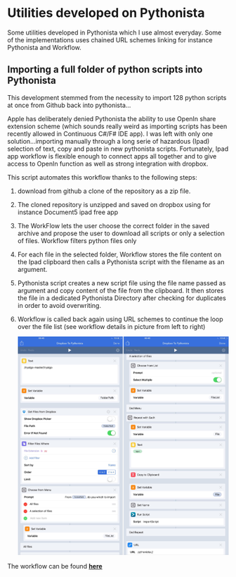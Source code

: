 # Utilities developed on Pythonista

Some utilities developed in Pythonista which I use almost everyday. Some of the implementations uses chained URL schemes linking for instance Pythonista and Workflow. 

## Importing a full folder of python scripts into Pythonista

This development stemmed from the necessity to import 128 python scripts at once from Github back into pythonista...  

Apple has deliberately denied Pythonista the ability to use OpenIn share extension scheme (which sounds really weird as importing scripts has been recently allowed in Continuous C#/F# IDE app). I was left with only one solution...importing manually through a long serie of hazardous (Ipad) selection of text, copy and paste in new pythonista scripts. Fortunately, Ipad app workflow is flexible enough to connect apps all together and to give access to OpenIn function as well as strong integration with dropbox. 

This script automates this workflow thanks to the following steps:

1. download from github a clone of the repository as a zip file. 
2. The cloned repository is unzipped and saved on dropbox using for instance Document5 ipad free app
3. The WorkFlow lets the user choose the correct folder in the saved archive and propose the user to download all scripts or only a selection of files. Workflow filters python files only
4. For each file in the selected folder, Workflow stores the file content on the Ipad clipboard then calls a Pythonista script with the filename as an argument.
5. Pythonista script creates a new script file using the file name passed as argument and copy content of the file from the clipboard. It then stores the file in a dedicated Pythonista Directory after checking for duplicates in order to avoid overwriting.
6. Workflow is called back again using URL schemes to continue the loop over the file list (see workflow details in picture from left to right)

	<img src="asset.jpg"/>

The workflow can be found [**here**](https://workflow.is/workflows/1259436e694e40ef9cb55dd6f3c98d0d)
